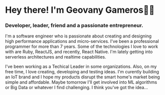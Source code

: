 # Hey there! I'm Geovany Gameros👨‍💻
### Developer, leader, friend and a passionate entrepreneur.

I'm a software engineer who is passionate about creating and designing high performance applications and micro-services. I've been a professional programmer for more than 7 years. Some of the technologies I love to work with are Ruby, ReactJS, and recently, React Native. I'm lately getting into serverless architectures and realtime capabilities. 

I've been working as a Techical Leader in some organizations. Also, on my free time, I love creating, developing and testing ideas. I'm curently building an IoT brand and I hope my products disrupt the smart home's market being simple and affordable. Maybe tomorrow I'll get involved into ML algorithms or Big Data or whatever I find challenging. I think you've got the idea...
